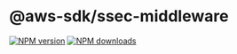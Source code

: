 # @aws-sdk/ssec-middleware

[![NPM version](https://img.shields.io/npm/v/@aws-sdk/ssec-middleware.svg)](https://www.npmjs.com/package/@aws-sdk/ssec-middleware)
[![NPM downloads](https://img.shields.io/npm/dm/@aws-sdk/ssec-middleware.svg)](https://www.npmjs.com/package/@aws-sdk/ssec-middleware)

